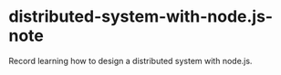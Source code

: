 # distributed-system-with-node.js-note

Record learning how to design a distributed system with node.js.
